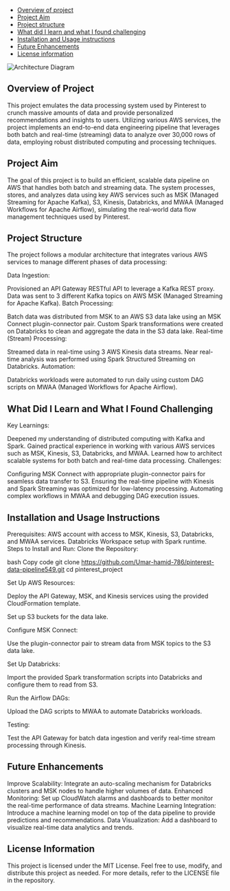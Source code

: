
- [Overview of project](#overview)
- [Project Aim](#project-structure)
- [Project structure](#project-structure)
- [What did I learn and what I found challenging](#challenge)
- [Installation and Usage instructions](#installation)
- [Future Enhancements](#future-enhancements)
- [License information](#license)


![Architecture Diagram](https://github.com/Umar-hamid-786/pinterest-data-pipeline549/blob/master/project_overview.png?raw=true)


## Overview of Project
This project emulates the data processing system used by Pinterest to crunch massive amounts of data and provide personalized recommendations and insights to users. Utilizing various AWS services, the project implements an end-to-end data engineering pipeline that leverages both batch and real-time (streaming) data to analyze over 30,000 rows of data, employing robust distributed computing and processing techniques.

## Project Aim 
The goal of this project is to build an efficient, scalable data pipeline on AWS that handles both batch and streaming data. The system processes, stores, and analyzes data using key AWS services such as MSK (Managed Streaming for Apache Kafka), S3, Kinesis, Databricks, and MWAA (Managed Workflows for Apache Airflow), simulating the real-world data flow management techniques used by Pinterest.

## Project Structure 
The project follows a modular architecture that integrates various AWS services to manage different phases of data processing:

Data Ingestion:

Provisioned an API Gateway RESTful API to leverage a Kafka REST proxy.
Data was sent to 3 different Kafka topics on AWS MSK (Managed Streaming for Apache Kafka).
Batch Processing:

Batch data was distributed from MSK to an AWS S3 data lake using an MSK Connect plugin-connector pair.
Custom Spark transformations were created on Databricks to clean and aggregate the data in the S3 data lake.
Real-time (Stream) Processing:

Streamed data in real-time using 3 AWS Kinesis data streams.
Near real-time analysis was performed using Spark Structured Streaming on Databricks.
Automation:

Databricks workloads were automated to run daily using custom DAG scripts on MWAA (Managed Workflows for Apache Airflow).

## What Did I Learn and What I Found Challenging 
Key Learnings:

Deepened my understanding of distributed computing with Kafka and Spark.
Gained practical experience in working with various AWS services such as MSK, Kinesis, S3, Databricks, and MWAA.
Learned how to architect scalable systems for both batch and real-time data processing.
Challenges:

Configuring MSK Connect with appropriate plugin-connector pairs for seamless data transfer to S3.
Ensuring the real-time pipeline with Kinesis and Spark Streaming was optimized for low-latency processing.
Automating complex workflows in MWAA and debugging DAG execution issues.

## Installation and Usage Instructions 
Prerequisites:
AWS account with access to MSK, Kinesis, S3, Databricks, and MWAA services.
Databricks Workspace setup with Spark runtime.
Steps to Install and Run:
Clone the Repository:

bash
Copy code
git clone https://github.com/Umar-hamid-786/pinterest-data-pipeline549.git
cd pinterest_project

Set Up AWS Resources:

Deploy the API Gateway, MSK, and Kinesis services using the provided CloudFormation template.

Set up S3 buckets for the data lake.

Configure MSK Connect:

Use the plugin-connector pair to stream data from MSK topics to the S3 data lake.

Set Up Databricks:

Import the provided Spark transformation scripts into Databricks and configure them to read from S3.

Run the Airflow DAGs:

Upload the DAG scripts to MWAA to automate Databricks workloads.

Testing:

Test the API Gateway for batch data ingestion and verify real-time stream processing through Kinesis.

## Future Enhancements 
Improve Scalability: Integrate an auto-scaling mechanism for Databricks clusters and MSK nodes to handle higher volumes of data.
Enhanced Monitoring: Set up CloudWatch alarms and dashboards to better monitor the real-time performance of data streams.
Machine Learning Integration: Introduce a machine learning model on top of the data pipeline to provide predictions and recommendations.
Data Visualization: Add a dashboard to visualize real-time data analytics and trends.

## License Information 
This project is licensed under the MIT License. Feel free to use, modify, and distribute this project as needed. For more details, refer to the LICENSE file in the repository.
